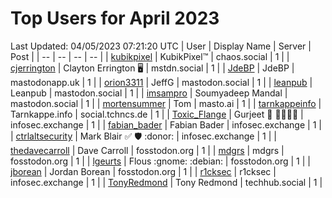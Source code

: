 # Top Users for April 2023
Last Updated: 04/05/2023 07:21:20 UTC
| User | Display Name | Server | Post |
| -- | -- | -- | -- |
| [kubikpixel](https://chaos.social/@kubikpixel) | KubikPixel™ | chaos.social | 1 |
| [cjerrington](https://mstdn.social/@cjerrington) | Clayton Errington 🖥️ | mstdn.social | 1 |
| [JdeBP](https://mastodonapp.uk/@JdeBP) | JdeBP | mastodonapp.uk | 1 |
| [orion3311](https://mastodon.social/@orion3311) | JeffG | mastodon.social | 1 |
| [leanpub](https://mastodon.social/@leanpub) | Leanpub | mastodon.social | 1 |
| [imsampro](https://mastodon.social/@imsampro) | Soumyadeep Mandal | mastodon.social | 1 |
| [mortensummer](https://masto.ai/@mortensummer) | Tom | masto.ai | 1 |
| [tarnkappeinfo](https://social.tchncs.de/@tarnkappeinfo) | Tarnkappe.info | social.tchncs.de | 1 |
| [Toxic_Flange](https://infosec.exchange/@Toxic_Flange) | Gurjeet 🍆 🍁🐱‍💻💩 | infosec.exchange | 1 |
| [fabian_bader](https://infosec.exchange/@fabian_bader) | Fabian Bader | infosec.exchange | 1 |
| [ctrlaltsecurity](https://infosec.exchange/@ctrlaltsecurity) | Mark Blair ✅ 🛡 :donor: | infosec.exchange | 1 |
| [thedavecarroll](https://fosstodon.org/@thedavecarroll) | Dave Carroll | fosstodon.org | 1 |
| [mdgrs](https://fosstodon.org/@mdgrs) | mdgrs | fosstodon.org | 1 |
| [lgeurts](https://fosstodon.org/@lgeurts) | Flous :gnome: :debian: | fosstodon.org | 1 |
| [jborean](https://fosstodon.org/@jborean) | Jordan Borean | fosstodon.org | 1 |
| [r1cksec](https://infosec.exchange/@r1cksec) | r1cksec | infosec.exchange | 1 |
| [TonyRedmond](https://techhub.social/@TonyRedmond) | Tony Redmond | techhub.social | 1 |
